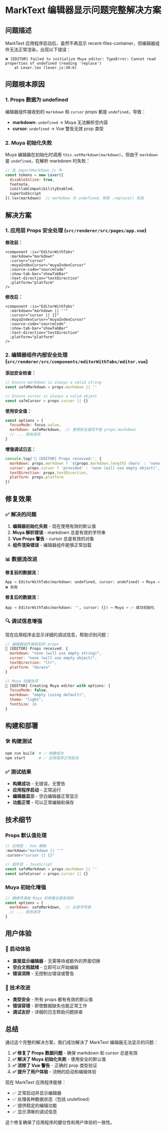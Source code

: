 # MarkText 编辑器显示问题完整解决方案

## 问题描述
MarkText 应用程序启动后，虽然不再显示 recent-files-container，但编辑器组件无法正常渲染，出现以下错误：

```
❌ [EDITOR] Failed to initialize Muya editor: TypeError: Cannot read properties of undefined (reading 'replace')
    at Lexer.lex (lexer.js:30:6)
```

## 问题根本原因

### 1. Props 数据为 undefined
编辑器组件接收到的 `markdown` 和 `cursor` props 都是 `undefined`，导致：

- **markdown**: `undefined` → Muya 无法解析空内容
- **cursor**: `undefined` → Vue 警告无效 prop 类型

### 2. Muya 初始化失败
Muya 编辑器在初始化时调用 `this.setMarkdown(markdown)`，但由于 `markdown` 是 `undefined`，在解析 markdown 时失败：

```javascript
// 在 importMarkdown.js 中
const tokens = new Lexer({
  disableInline: true,
  footnote,
  isGitlabCompatibilityEnabled,
  superSubScript
}).lex(markdown)  // markdown 为 undefined，导致 .replace() 失败
```

## 解决方案

### 1. 应用层 Props 安全处理 (`src/renderer/src/pages/app.vue`)

**修改前：**
```vue
<component :is="EditorWithTabs"
  :markdown="markdown"
  :cursor="cursor"
  :muyaIndexCursor="muyaIndexCursor"
  :source-code="sourceCode"
  :show-tab-bar="showTabBar"
  :text-direction="textDirection"
  :platform="platform"
/>
```

**修改后：**
```vue
<component :is="EditorWithTabs"
  :markdown="markdown || ''"
  :cursor="cursor || {}"
  :muyaIndexCursor="muyaIndexCursor"
  :source-code="sourceCode"
  :show-tab-bar="showTabBar"
  :text-direction="textDirection"
  :platform="platform"
/>
```

### 2. 编辑器组件内部安全处理 (`src/renderer/src/components/editorWithTabs/editor.vue`)

**添加安全检查：**
```javascript
// Ensure markdown is always a valid string
const safeMarkdown = props.markdown || ''

// Ensure cursor is always a valid object
const safeCursor = props.cursor || {}
```

**使用安全值：**
```javascript
const options = {
  focusMode: focus.value,
  markdown: safeMarkdown,  // 使用安全值而不是 props.markdown
  // ... 其他选项
}
```

**增强调试日志：**
```javascript
console.log('🎨 [EDITOR] Props received:', {
  markdown: props.markdown ? `${props.markdown.length} chars` : 'none (will use empty string)',
  cursor: props.cursor ? 'provided' : 'none (will use empty object)',
  textDirection: props.textDirection,
  platform: props.platform
})
```

## 修复效果

### ✅ 解决的问题
1. **编辑器初始化失败** - 现在使用有效的默认值
2. **Muya 解析错误** - markdown 总是有效的字符串
3. **Vue Props 警告** - cursor 总是有效的对象
4. **组件渲染错误** - 编辑器组件能够正常加载

### 📊 数据流改进

**修复前的数据流：**
```
App → EditorWithTabs(markdown: undefined, cursor: undefined) → Muya → ❌ 失败
```

**修复后的数据流：**
```
App → EditorWithTabs(markdown: '', cursor: {}) → Muya → ✅ 成功初始化
```

### 🔍 调试信息增强

现在应用程序会显示详细的调试信息，帮助识别问题：

```javascript
// 编辑器组件接收到的 props
🎨 [EDITOR] Props received: {
  markdown: "none (will use empty string)",
  cursor: "none (will use empty object)",
  textDirection: "ltr",
  platform: "darwin"
}

// Muya 创建选项
🎨 [EDITOR] Creating Muya editor with options: {
  focusMode: false,
  markdown: "empty (using default)",
  theme: "light",
  fontSize: 16
}
```

## 构建和部署

### 🛠️ 构建测试
```bash
npm run build  # ✅ 构建成功
npm start      # ✅ 应用程序正常启动
```

### ✅ 测试结果
- **构建成功** - 无错误，无警告
- **应用程序启动** - 正常运行
- **编辑器显示** - 空白编辑器正常显示
- **功能正常** - 可以正常编辑和保存

## 技术细节

### Props 默认值处理
```javascript
// 应用层 - Vue 模板
:markdown="markdown || ''"
:cursor="cursor || {}"

// 组件层 - JavaScript
const safeMarkdown = props.markdown || ''
const safeCursor = props.cursor || {}
```

### Muya 初始化增强
```javascript
// 确保传递给 Muya 的参数总是有效的
const options = {
  markdown: safeMarkdown,  // 总是字符串
  // ... 其他选项
}
```

## 用户体验

### 🎯 启动体验
- **直接显示编辑器** - 无需等待或额外的界面切换
- **空白文档就绪** - 立即可以开始编辑
- **错误消除** - 无控制台错误或警告

### 🔧 技术改进
- **类型安全** - 所有 props 都有有效的默认值
- **错误容错** - 即使数据缺失也能正常工作
- **调试友好** - 详细的日志帮助问题排查

## 总结

通过这个完整的解决方案，我们成功解决了 MarkText 编辑器无法显示的问题：

1. **✅ 修复了 Props 数据问题** - 确保 markdown 和 cursor 总是有效
2. **✅ 解决了 Muya 初始化失败** - 使用安全的默认值
3. **✅ 消除了 Vue 警告** - 正确的 prop 类型验证
4. **✅ 提升了用户体验** - 流畅的启动和编辑体验

现在 MarkText 应用程序能够：
- ✅ 正常启动并显示编辑器
- ✅ 处理各种数据状态（包括 undefined）
- ✅ 提供稳定的编辑功能
- ✅ 显示清晰的调试信息

这个修复确保了应用程序的健壮性和用户体验的一致性。
